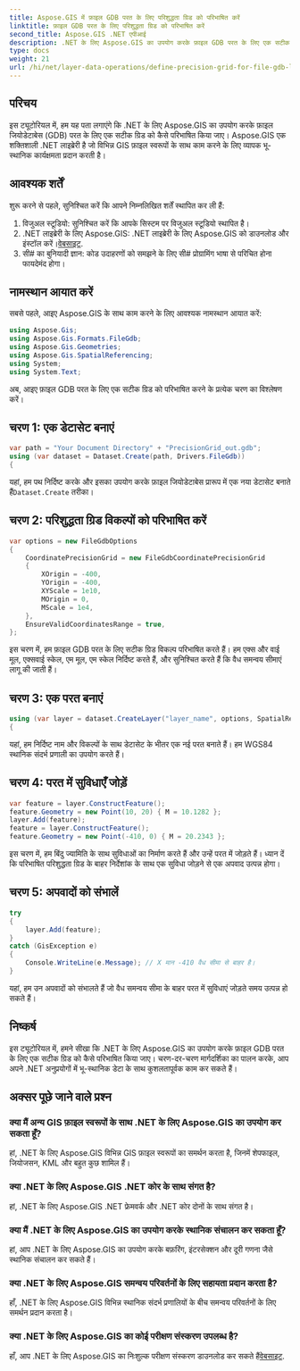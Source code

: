 ```yaml
---
title: Aspose.GIS में फ़ाइल GDB परत के लिए परिशुद्धता ग्रिड को परिभाषित करें
linktitle: फ़ाइल GDB परत के लिए परिशुद्धता ग्रिड को परिभाषित करें
second_title: Aspose.GIS .NET एपीआई
description: .NET के लिए Aspose.GIS का उपयोग करके फ़ाइल GDB परत के लिए एक सटीक ग्रिड को परिभाषित करना सीखें। हमारे चरण-दर-चरण ट्यूटोरियल का अनुसरण करें।
type: docs
weight: 21
url: /hi/net/layer-data-operations/define-precision-grid-for-file-gdb-layer/
---
```

## परिचय
इस ट्यूटोरियल में, हम यह पता लगाएंगे कि .NET के लिए Aspose.GIS का उपयोग करके फ़ाइल जियोडेटाबेस (GDB) परत के लिए एक सटीक ग्रिड को कैसे परिभाषित किया जाए। Aspose.GIS एक शक्तिशाली .NET लाइब्रेरी है जो विभिन्न GIS फ़ाइल स्वरूपों के साथ काम करने के लिए व्यापक भू-स्थानिक कार्यक्षमता प्रदान करती है।
## आवश्यक शर्तें
शुरू करने से पहले, सुनिश्चित करें कि आपने निम्नलिखित शर्तें स्थापित कर ली हैं:
1. विजुअल स्टूडियो: सुनिश्चित करें कि आपके सिस्टम पर विजुअल स्टूडियो स्थापित है।
2.  .NET लाइब्रेरी के लिए Aspose.GIS: .NET लाइब्रेरी के लिए Aspose.GIS को डाउनलोड और इंस्टॉल करें।[वेबसाइट](https://releases.aspose.com/gis/net/).
3. सी# का बुनियादी ज्ञान: कोड उदाहरणों को समझने के लिए सी# प्रोग्रामिंग भाषा से परिचित होना फायदेमंद होगा।
## नामस्थान आयात करें
सबसे पहले, आइए Aspose.GIS के साथ काम करने के लिए आवश्यक नामस्थान आयात करें:
```csharp
using Aspose.Gis;
using Aspose.Gis.Formats.FileGdb;
using Aspose.Gis.Geometries;
using Aspose.Gis.SpatialReferencing;
using System;
using System.Text;
```
अब, आइए फ़ाइल GDB परत के लिए एक सटीक ग्रिड को परिभाषित करने के प्रत्येक चरण का विश्लेषण करें।
## चरण 1: एक डेटासेट बनाएं
```csharp
var path = "Your Document Directory" + "PrecisionGrid_out.gdb";
using (var dataset = Dataset.Create(path, Drivers.FileGdb))
{
```
 यहां, हम पथ निर्दिष्ट करके और इसका उपयोग करके फ़ाइल जियोडेटाबेस प्रारूप में एक नया डेटासेट बनाते हैं`Dataset.Create` तरीका।
## चरण 2: परिशुद्धता ग्रिड विकल्पों को परिभाषित करें
```csharp
var options = new FileGdbOptions
{
    CoordinatePrecisionGrid = new FileGdbCoordinatePrecisionGrid
    {
        XOrigin = -400,
        YOrigin = -400,
        XYScale = 1e10,
        MOrigin = 0,
        MScale = 1e4,
    },
    EnsureValidCoordinatesRange = true,
};
```
इस चरण में, हम फ़ाइल GDB परत के लिए सटीक ग्रिड विकल्प परिभाषित करते हैं। हम एक्स और वाई मूल, एक्सवाई स्केल, एम मूल, एम स्केल निर्दिष्ट करते हैं, और सुनिश्चित करते हैं कि वैध समन्वय सीमाएं लागू की जाती हैं।
## चरण 3: एक परत बनाएं
```csharp
using (var layer = dataset.CreateLayer("layer_name", options, SpatialReferenceSystem.Wgs84))
{
```
यहां, हम निर्दिष्ट नाम और विकल्पों के साथ डेटासेट के भीतर एक नई परत बनाते हैं। हम WGS84 स्थानिक संदर्भ प्रणाली का उपयोग करते हैं।
## चरण 4: परत में सुविधाएँ जोड़ें
```csharp
var feature = layer.ConstructFeature();
feature.Geometry = new Point(10, 20) { M = 10.1282 };
layer.Add(feature);
feature = layer.ConstructFeature();
feature.Geometry = new Point(-410, 0) { M = 20.2343 };
```
इस चरण में, हम बिंदु ज्यामिति के साथ सुविधाओं का निर्माण करते हैं और उन्हें परत में जोड़ते हैं। ध्यान दें कि परिभाषित परिशुद्धता ग्रिड के बाहर निर्देशांक के साथ एक सुविधा जोड़ने से एक अपवाद उत्पन्न होगा।
## चरण 5: अपवादों को संभालें
```csharp
try
{
    layer.Add(feature);
}
catch (GisException e)
{
    Console.WriteLine(e.Message); // X मान -410 वैध सीमा से बाहर है।
}
```
यहां, हम उन अपवादों को संभालते हैं जो वैध समन्वय सीमा के बाहर परत में सुविधाएं जोड़ते समय उत्पन्न हो सकते हैं।
## निष्कर्ष
इस ट्यूटोरियल में, हमने सीखा कि .NET के लिए Aspose.GIS का उपयोग करके फ़ाइल GDB परत के लिए एक सटीक ग्रिड को कैसे परिभाषित किया जाए। चरण-दर-चरण मार्गदर्शिका का पालन करके, आप अपने .NET अनुप्रयोगों में भू-स्थानिक डेटा के साथ कुशलतापूर्वक काम कर सकते हैं।
## अक्सर पूछे जाने वाले प्रश्न
### क्या मैं अन्य GIS फ़ाइल स्वरूपों के साथ .NET के लिए Aspose.GIS का उपयोग कर सकता हूँ?
हां, .NET के लिए Aspose.GIS विभिन्न GIS फ़ाइल स्वरूपों का समर्थन करता है, जिनमें शेपफाइल, जियोजसन, KML और बहुत कुछ शामिल हैं।
### क्या .NET के लिए Aspose.GIS .NET कोर के साथ संगत है?
हां, .NET के लिए Aspose.GIS .NET फ्रेमवर्क और .NET कोर दोनों के साथ संगत है।
### क्या मैं .NET के लिए Aspose.GIS का उपयोग करके स्थानिक संचालन कर सकता हूँ?
हां, आप .NET के लिए Aspose.GIS का उपयोग करके बफ़रिंग, इंटरसेक्शन और दूरी गणना जैसे स्थानिक संचालन कर सकते हैं।
### क्या .NET के लिए Aspose.GIS समन्वय परिवर्तनों के लिए सहायता प्रदान करता है?
हाँ, .NET के लिए Aspose.GIS विभिन्न स्थानिक संदर्भ प्रणालियों के बीच समन्वय परिवर्तनों के लिए समर्थन प्रदान करता है।
### क्या .NET के लिए Aspose.GIS का कोई परीक्षण संस्करण उपलब्ध है?
हाँ, आप .NET के लिए Aspose.GIS का निःशुल्क परीक्षण संस्करण डाउनलोड कर सकते हैं[वेबसाइट](https://releases.aspose.com/gis/net/).